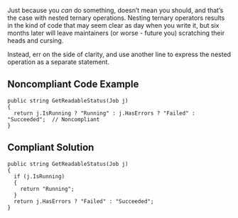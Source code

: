 Just because you *can* do something, doesn’t mean you should, and that’s the case with nested ternary operations. Nesting ternary operators results in the kind of code that may seem clear as day when you write it, but six months later will leave maintainers (or worse - future you) scratching their heads and cursing.
 
Instead, err on the side of clarity, and use another line to express the nested operation as a separate statement.
 
## Noncompliant Code Example

    public string GetReadableStatus(Job j)
    {
      return j.IsRunning ? "Running" : j.HasErrors ? "Failed" : "Succeeded";  // Noncompliant
    }

## Compliant Solution

    public string GetReadableStatus(Job j)
    {
      if (j.IsRunning)
      {
        return "Running";
      }
      return j.HasErrors ? "Failed" : "Succeeded";
    }